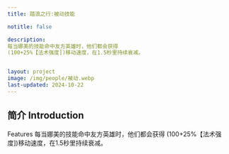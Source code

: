 ```yaml
---
title: 踏浪之行:被动技能

notitle: false

description: 
每当娜美的技能命中友方英雄时，他们都会获得
(100+25%【法术强度])移动速度，在1.5秒里持续衰减。


layout: project
image: /img/people/被动.webp
last-updated: 2024-10-22
---
```


## 简介 Introduction
Features
每当娜美的技能命中友方英雄时，他们都会获得
(100+25%【法术强度])移动速度，在1.5秒里持续衰减。
